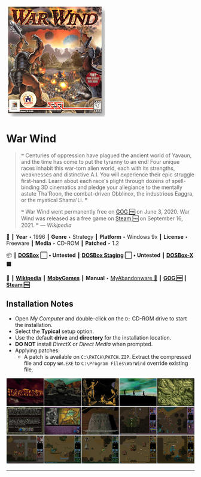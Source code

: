 ![](Thumbnail.png "application-thumbnail")

# War Wind

> ❝ Centuries of oppression have plagued the ancient world of Yavaun, and the time has come to put the tyranny to an end! Four unique races inhabit this war-torn alien world, each with its strengths, weaknesses and distinctive A.I. You will experience their epic struggle first-hand. Learn about each race's plight through dozens of spell-binding 3D cinematics and pledge your allegiance to the mentally astute Tha'Roon, the combat-driven Obblinox, the industrious Eaggra, or the mystical Shama'Li. ❞
>
> ❝ War Wind went permanently free on [GOG 🆓](https://www.gog.com/game/war_wind) on June 3, 2020. War Wind was released as a free game on [Steam 🆓](https://store.steampowered.com/app/1741140/War_Wind/) on September 16, 2021. ❞ — *Wikipedia*
>

📌 ┃ **Year** ‣ 1996 ┃ **Genre** ‣ Strategy ┃ **Platform** ‣ Windows 9x ┃ **License** ‣ Freeware ┃ **Media** ‣ CD-ROM ┃ **Patched** ‣ 1.2 

📦 ┃ **[DOSBox](https://www.dosbox.com/) ⬜ • Untested** ┃ **[DOSBox Staging](https://dosbox-staging.github.io/) ⬜ • Untested** ┃ **[DOSBox-X](https://dosbox-x.com/) 🟩** 

📎 ┃ **[Wikipedia](https://en.wikipedia.org/wiki/War_Wind)** ┃ **[MobyGames](https://www.mobygames.com/game/6012/war-wind/)** ┃ **Manual** ‣ [MyAbandonware 📄](https://www.myabandonware.com/game/war-wind-47j) ┃ **[GOG 🆓](https://www.gog.com/game/war_wind)** ┃ **[Steam 🆓](https://store.steampowered.com/app/1741140/War_Wind/)** 

## Installation Notes
- Open *My Computer* and double-click on the `D:` CD-ROM drive to start the installation.
- Select the **Typical** setup option.
- Use the default **drive** and **directory** for the installation location.
- **DO NOT** install *DirectX* or *Direct Media* when prompted.
- Applying patches:
  - A patch is available on `C:\PATCH\PATCH.ZIP`. Extract the compressed file and copy `WW.EXE` to `C:\Program Files\WarWind` override existing file.

![](Montage.png "War Wind")

---

